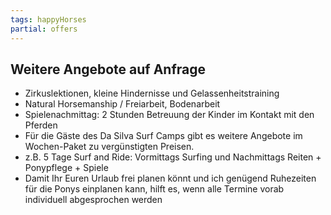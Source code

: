 ```yaml
---
tags: happyHorses
partial: offers
---
```

## Weitere Angebote auf Anfrage

* Zirkuslektionen, kleine Hindernisse und Gelassenheitstraining
* Natural Horsemanship / Freiarbeit, Bodenarbeit
* Spielenachmittag: 2 Stunden Betreuung der Kinder im Kontakt mit den Pferden
* Für die Gäste des Da Silva Surf Camps gibt es weitere Angebote im Wochen-Paket zu vergünstigten Preisen.
* z.B. 5 Tage Surf and Ride: Vormittags Surfing und Nachmittags Reiten + Ponypflege + Spiele
* Damit Ihr Euren Urlaub frei planen könnt und ich genügend Ruhezeiten für die Ponys einplanen kann, hilft es, wenn alle Termine vorab individuell abgesprochen werden


